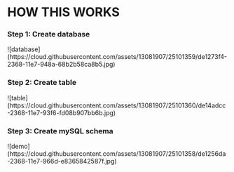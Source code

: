 <h1> HOW THIS WORKS </h1>
<h3> Step 1: Create database </h3>
![database](https://cloud.githubusercontent.com/assets/13081907/25101359/de1273f4-2368-11e7-948a-68b2b58ca8b5.jpg)
<h3> Step 2: Create table </h3>
![table](https://cloud.githubusercontent.com/assets/13081907/25101360/de14adcc-2368-11e7-93f6-fd08b907bb6b.jpg)

<h3> Step 3: Create mySQL schema </h3>
![demo](https://cloud.githubusercontent.com/assets/13081907/25101358/de1256da-2368-11e7-966d-e8365842587f.jpg)
